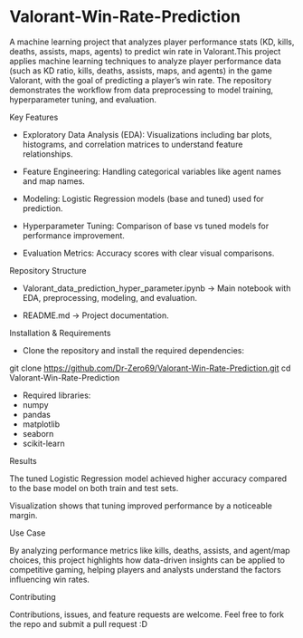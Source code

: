 # Valorant-Win-Rate-Prediction
A machine learning project that analyzes player performance stats (KD, kills, deaths, assists, maps, agents) to predict win rate in Valorant.This project applies machine learning techniques to analyze player performance data (such as KD ratio, kills, deaths, assists, maps, and agents) in the game Valorant, with the goal of predicting a player’s win rate. The repository demonstrates the workflow from data preprocessing to model training, hyperparameter tuning, and evaluation.

Key Features
- Exploratory Data Analysis (EDA): Visualizations including bar plots, histograms, and correlation matrices to understand feature relationships.

- Feature Engineering: Handling categorical variables like agent names and map names.

- Modeling: Logistic Regression models (base and tuned) used for prediction.

- Hyperparameter Tuning: Comparison of base vs tuned models for performance improvement.

- Evaluation Metrics: Accuracy scores with clear visual comparisons.

Repository Structure

- Valorant_data_prediction_hyper_parameter.ipynb → Main notebook with EDA, preprocessing, modeling, and evaluation.

- README.md → Project documentation.


Installation & Requirements

- Clone the repository and install the required dependencies:

git clone https://github.com/Dr-Zero69/Valorant-Win-Rate-Prediction.git
cd Valorant-Win-Rate-Prediction

- Required libraries:
- numpy  
- pandas  
- matplotlib  
- seaborn  
- scikit-learn 


Results

The tuned Logistic Regression model achieved higher accuracy compared to the base model on both train and test sets.

Visualization shows that tuning improved performance by a noticeable margin.

Use Case

By analyzing performance metrics like kills, deaths, assists, and agent/map choices, this project highlights how data-driven insights can be applied to competitive gaming, helping players and analysts understand the factors influencing win rates.

Contributing

Contributions, issues, and feature requests are welcome. Feel free to fork the repo and submit a pull request :D
